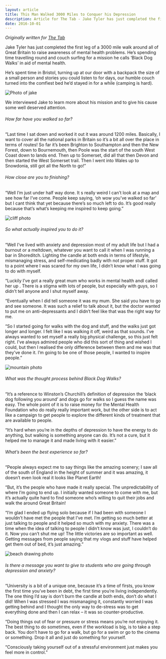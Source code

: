 ```yaml
---
layout: article
title: This Man Walked 3000 Miles to Conquer his Depression
description: Article for The Tab - Jake Tyler has just completed the first leg of a 3000 mile walk around all of Great Britain to raise awareness of mental health problems.
date: 2016-10-01
---
```

*Originally written for [The Tab](https://thetab.com/uk/bristol/2016/12/05/man-walking-3000-miles-conquer-depression-27501)*

Jake Tyler has just completed the first leg of a 3000 mile walk around all of Great Britain to raise awareness of mental health problems. He’s spending time travelling round and couch surfing for a mission he calls ‘Black Dog Walks’ in aid of mental health.

He’s spent time in Bristol, turning up at our door with a backpack the size of a small person and stories you could listen to for days, our humble couch turned into the comfiest bed he’d stayed in for a while (camping is hard).

<img  src="https://media.thetab.com/blogs.dir/5/files/2016/11/14520596-641739699334328-1545716670675410305-n.jpg" alt="Photo of jake">

We interviewed Jake to learn more about his mission and to give his cause some well deserved attention.

###### How far have you walked so far?
“Last time I sat down and worked it out it was around 1200 miles. Basically, I want to cover all the national parks in Britain so it’s a bit all over the place in terms of routes! So far it’s been Brighton to Southampton and then the New Forest, down to Bournemouth, then Poole was the start of the south West Coast down to lands end. Then up to Somerset, did all that then Devon and then started the West Somerset trail. Then I went into Wales up to Snowdonia, still got all the North to go!”


###### How close are you to finishing?
“Well I’m just under half way done. It s really weird I can’t look at a map and see how far I’ve come. People keep saying, ‘oh wow you’ve walked so far’  but I cant think that yet because there’s so much left to do. It’s good really because that’s what’s keeping me inspired to keep going.”

<img  src="https://media.thetab.com/blogs.dir/5/files/2016/11/14642141-653296711511960-6532840517765886963-n.jpg" alt="cliff photo">

###### So what actually inspired you to do it?
“Well I’ve lived with anxiety and depression most of my adult life but I had a burnout or a meltdown, whatever you want to call it when I was running a bar in Shoreditch. Lighting the candle at both ends in terms of lifestyle, mismanaging stress, and self-medicating badly with not proper stuff. It got to a point where I was scared for my own life, I didn’t know what I was going to do with myself.

“Luckily I’ve got a really great mum who works in mental health andI called her up . There is a stigma with lots of people, but especially with guys, so I didn’t tell anyone and I shut myself away.

“Eventually when I did tell someone it was my mum. She said you have to go and see someone. It was such a relief to talk about it, but the doctor wanted to put me on anti-depressants and I didn’t feel like that was the right way for me.

“So I started going for walks with the dog and stuff, and the walks just got longer and longer. I felt like I was walking it off, weird as that sounds. I’ve always wanted to set myself a really big physical challenge, so this just felt right. I’ve always admired people who did this sort of thing and wished I could, but then I realised the only difference between them and me was that they’ve done it. I’m going to be one of those people, I wanted to inspire people.”

<img  src="https://media.thetab.com/blogs.dir/5/files/2016/11/14642259-653295551512076-4996296614330641712-n.jpg" alt="mountain photo" >

###### What was the thought process behind Black Dog Walks?
“It’s a reference to Winston’s Churchill’s definition of depression the ‘black dog following you around’ and dogs go for walks so I guess the name was easy. The whole point of it is to raise money for the Mental Health Foundation who do really really important work, but the other side is to act like a campaign to get people to explore the different kinds of treatment that are available to people.

“It’s hard when you’re in the depths of depression to have the energy to do anything, but walking is something anyone can do. It’s not a cure, but it helped me to manage it and made living with it easier.”

###### What’s been the best experience so far?
“People always expect me to say things like the amazing scenery; I saw all of the south of England in the height of summer and it was amazing, it doesn’t even look real it looks like Planet Earth!

“But, it’s the people who have made it really special. The unpredictability of where I’m going to end up. I initially wanted someone to come with me, but it’s actually quite hard to find someone who’s willing to quit their jobs and walk the around Great Britain!

“I’m glad I ended up flying solo because if I had been with someone I wouldn’t have met the people that I’ve met. I’m getting so much better at just talking to people and it helped so much with my anxiety. There was a time when the idea of talking to people I didn’t know was just, I couldn’t do it. Now you can’t shut me up! The little victories are so important as well. Getting messages from people saying that my vlogs and stuff have helped get them out of bed, it’s just amazing.”

<img  src="https://media.thetab.com/blogs.dir/5/files/2016/11/14691076-653288218179476-4804525461606446808-n.jpg" alt="beach drawing photo">
<div class="advert" id="mpu4"></div>

###### Is there a message you want to give to students who are going through depression and anxiety?
“University is a bit of a unique one, because it’s a time of firsts, you know the first time you’ve been in debt, the first time you’re living independently. The one thing I’d say is don’t burn the candle at both ends, don’t do what I did! When I was stressed I was mismanaging it, constantly worried I was getting behind and I thought the only way to de-stress was to get everything done and then I can relax –  it was so counter-productive.

“Doing things out of fear or pressure or stress means you’re not enjoying it. The best thing to do sometimes, even if the workload is big, is to take a step back. You don’t have to go for a walk, but go for a swim or go to the cinema or something. Drop it all and just do something for yourself.

“Consciously taking yourself out of a stressful environment just makes you feel more in control.”
